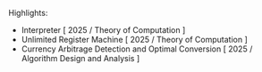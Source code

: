 Highlights: 
- Interpreter [ 2025 / Theory of Computation ]
- Unlimited Register Machine [ 2025 / Theory of Computation ]
- Currency Arbitrage Detection and Optimal Conversion [ 2025 / Algorithm Design and Analysis ]

  

